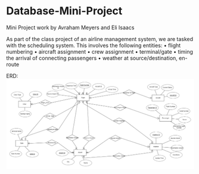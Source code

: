 # Database-Mini-Project
Mini Project work by Avraham Meyers and Eli Isaacs

As part of the class project of an airline management system, we are tasked with the scheduling system.
This involves the following entities:
• flight numbering
• aircraft assignment
• crew assignment
• terminal/gate
• timing the arrival of connecting passengers
• weather at source/destination, en-route

ERD:
![alt text](<Stage 1/erd.png>)